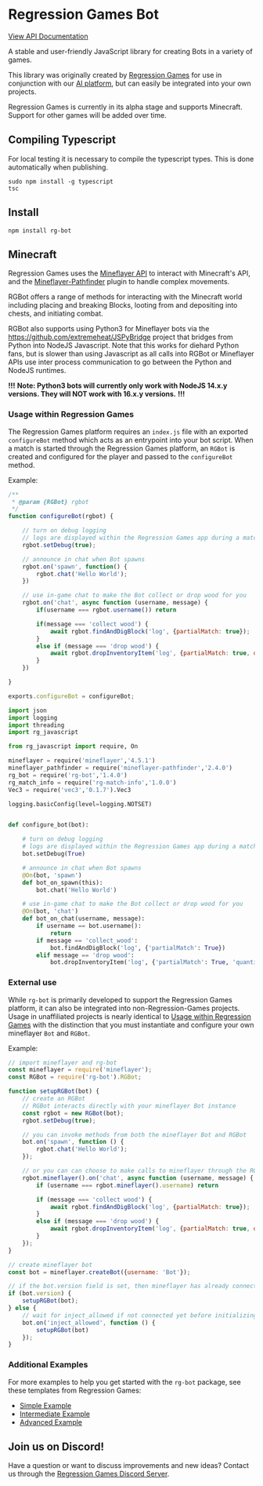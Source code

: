 # Regression Games Bot
[View API Documentation](https://github.com/Regression-Games/RegressionBot/blob/main/docs/api.md)

A stable and user-friendly JavaScript library for creating Bots in a variety of games. 

This library was originally created by [Regression Games](https://www.regression.gg) for use in conjunction with our 
[AI platform](https://medium.com/blockchain-biz/announcing-regression-games-4-2m-seed-round-for-ai-gaming-nea-a16z-b12025a83e95),
but can easily be integrated into your own projects.

Regression Games is currently in its alpha stage and supports Minecraft. Support for other games will be added over time.

## Compiling Typescript

For local testing it is necessary to compile the typescript types.  This is done automatically when publishing.

```
sudo npm install -g typescript
tsc
```

## Install

```
npm install rg-bot
```

## Minecraft

Regression Games uses the [Mineflayer API](https://github.com/PrismarineJS/mineflayer) to interact with Minecraft's API, 
and the [Mineflayer-Pathfinder](https://github.com/PrismarineJS/mineflayer-pathfinder) plugin to handle complex movements. 

RGBot offers a range of methods for interacting with the Minecraft world including placing and breaking Blocks,
looting from and depositing into chests, and initiating combat.

RGBot also supports using Python3 for Mineflayer bots via the https://github.com/extremeheat/JSPyBridge project that
bridges from Python into NodeJS Javascript.  Note that this works for diehard Python fans, but is slower than using
Javascript as all calls into RGBot or Mineflayer APIs use inter process communication to go between the Python and NodeJS
runtimes.

**!!!**
**Note: Python3 bots will currently only work with NodeJS 14.x.y versions.  They will NOT work with 16.x.y versions.**
**!!!**

### Usage within Regression Games

The Regression Games platform requires an `index.js` file with an exported `configureBot` method which acts as an entrypoint into your bot script.
When a match is started through the Regression Games platform, an `RGBot` is created and configured for the player and passed to the `configureBot` method.

Example:

```javascript
/**
 * @param {RGBot} rgbot
 */
function configureBot(rgbot) {

    // turn on debug logging 
    // logs are displayed within the Regression Games app during a match
    rgbot.setDebug(true);

    // announce in chat when Bot spawns
    rgbot.on('spawn', function() {
        rgbot.chat('Hello World');
    })

    // use in-game chat to make the Bot collect or drop wood for you
    rgbot.on('chat', async function (username, message) {
        if(username === rgbot.username()) return

        if(message === 'collect wood') {
            await rgbot.findAndDigBlock('log', {partialMatch: true});
        }
        else if (message === 'drop wood') {
            await rgbot.dropInventoryItem('log', {partialMatch: true, quantity: 1});
        }
    })

}

exports.configureBot = configureBot;
```

```python
import json
import logging
import threading
import rg_javascript

from rg_javascript import require, On

mineflayer = require('mineflayer','4.5.1')
mineflayer_pathfinder = require('mineflayer-pathfinder','2.4.0')
rg_bot = require('rg-bot','1.4.0')
rg_match_info = require('rg-match-info','1.0.0')
Vec3 = require('vec3','0.1.7').Vec3

logging.basicConfig(level=logging.NOTSET)


def configure_bot(bot):

    # turn on debug logging
    # logs are displayed within the Regression Games app during a match
    bot.setDebug(True)

    # announce in chat when Bot spawns
    @On(bot, 'spawn')
    def bot_on_spawn(this):
        bot.chat('Hello World')

    # use in-game chat to make the Bot collect or drop wood for you
    @On(bot, 'chat')
    def bot_on_chat(username, message):
        if username == bot.username():
            return
        if message == 'collect_wood':
            bot.findAndDigBlock('log', {'partialMatch': True})
        elif message == 'drop wood':
            bot.dropInventoryItem('log', {'partialMatch': True, 'quantity': 1});
```

### External use

While `rg-bot` is primarily developed to support the Regression Games platform, it can also be integrated into 
non-Regression-Games projects. Usage in unaffiliated projects is nearly identical to [Usage within Regression Games](#usage-within-regression-games)
with the distinction that you must instantiate and configure your own mineflayer `Bot` and `RGBot`.

Example:

```javascript
// import mineflayer and rg-bot
const mineflayer = require('mineflayer');
const RGBot = require('rg-bot').RGBot;

function setupRGBot(bot) {
    // create an RGBot
    // RGBot interacts directly with your mineflayer Bot instance
    const rgbot = new RGBot(bot);
    rgbot.setDebug(true);

    // you can invoke methods from both the mineflayer Bot and RGBot
    bot.on('spawn', function () {
        rgbot.chat('Hello World');
    });

    // or you can can choose to make calls to mineflayer through the RGBot for consistency
    rgbot.mineflayer().on('chat', async function (username, message) {
        if (username === rgbot.mineflayer().username) return

        if (message === 'collect wood') {
            await rgbot.findAndDigBlock('log', {partialMatch: true});
        }
        else if (message === 'drop wood') {
            await rgbot.dropInventoryItem('log', {partialMatch: true, quantity: 1});
        }
    });
}

// create mineflayer bot
const bot = mineflayer.createBot({username: 'Bot'});

// if the bot.version field is set, then mineflayer has already connected and is ready
if (bot.version) {
    setupRGBot(bot);
} else {
    // wait for inject_allowed if not connected yet before initializing Movements and other things in RGBot
    bot.on('inject_allowed', function () {
        setupRGBot(bot)
    });
}
```

### Additional Examples

For more examples to help you get started with the `rg-bot` package, see these templates from Regression Games:
* [Simple Example](https://github.com/Regression-Games/SimpleBotTemplate)
* [Intermediate Example](https://github.com/Regression-Games/IntermediateBotTemplate)
* [Advanced Example](https://github.com/Regression-Games/AdvancedBotTemplate)

## Join us on Discord!

Have a question or want to discuss improvements and new ideas? 
Contact us through the [Regression Games Discord Server](https://discord.com/invite/925SYVse2H).